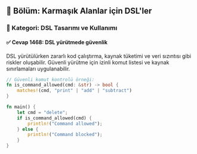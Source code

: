 ## 📘 Bölüm: Karmaşık Alanlar için DSL'ler
### 🔹 Kategori: DSL Tasarımı ve Kullanımı
#### ✅ Cevap 1468: DSL yürütmede güvenlik

DSL yürütülürken zararlı kod çalıştırma, kaynak tüketimi ve veri sızıntısı gibi riskler oluşabilir. Güvenli yürütme için izinli komut listesi ve kaynak sınırlamaları uygulanabilir.

```rust
// Güvenli komut kontrolü örneği:
fn is_command_allowed(cmd: &str) -> bool {
    matches!(cmd, "print" | "add" | "subtract")
}

fn main() {
    let cmd = "delete";
    if is_command_allowed(cmd) {
        println!("Command allowed");
    } else {
        println!("Command blocked");
    }
}
```
